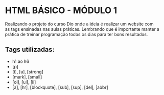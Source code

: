 
# HTML BÁSICO - MÓDULO 1

Realizando o projeto do curso Dio onde a ideia é realizar um website com as tags ensinadas nas aulas práticas. 
Lembrando que é importante manter a prática de treinar programação todos os dias para ter bons resultados.

## Tags utilizadas:

- h1 ao h6
- [p]
- [i], [u], [strong]
- [mark], [small]
- [ol], [ul], [li]
- [a], [hr], [blockquote], [sub], [sup], [del], [abbr] 


 

